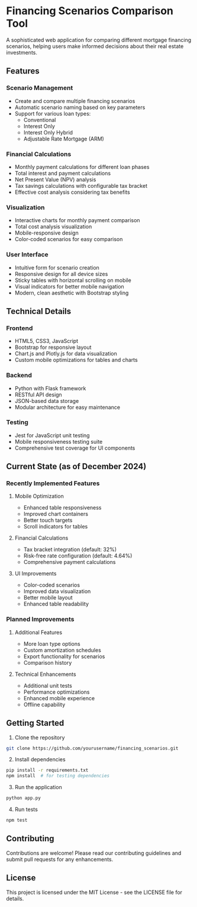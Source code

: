 # Financing Scenarios Comparison Tool

A sophisticated web application for comparing different mortgage financing scenarios, helping users make informed decisions about their real estate investments.

## Features

### Scenario Management
- Create and compare multiple financing scenarios
- Automatic scenario naming based on key parameters
- Support for various loan types:
  - Conventional
  - Interest Only
  - Interest Only Hybrid
  - Adjustable Rate Mortgage (ARM)

### Financial Calculations
- Monthly payment calculations for different loan phases
- Total interest and payment calculations
- Net Present Value (NPV) analysis
- Tax savings calculations with configurable tax bracket
- Effective cost analysis considering tax benefits

### Visualization
- Interactive charts for monthly payment comparison
- Total cost analysis visualization
- Mobile-responsive design
- Color-coded scenarios for easy comparison

### User Interface
- Intuitive form for scenario creation
- Responsive design for all device sizes
- Sticky tables with horizontal scrolling on mobile
- Visual indicators for better mobile navigation
- Modern, clean aesthetic with Bootstrap styling

## Technical Details

### Frontend
- HTML5, CSS3, JavaScript
- Bootstrap for responsive layout
- Chart.js and Plotly.js for data visualization
- Custom mobile optimizations for tables and charts

### Backend
- Python with Flask framework
- RESTful API design
- JSON-based data storage
- Modular architecture for easy maintenance

### Testing
- Jest for JavaScript unit testing
- Mobile responsiveness testing suite
- Comprehensive test coverage for UI components

## Current State (as of December 2024)

### Recently Implemented Features
1. Mobile Optimization
   - Enhanced table responsiveness
   - Improved chart containers
   - Better touch targets
   - Scroll indicators for tables

2. Financial Calculations
   - Tax bracket integration (default: 32%)
   - Risk-free rate configuration (default: 4.64%)
   - Comprehensive payment calculations

3. UI Improvements
   - Color-coded scenarios
   - Improved data visualization
   - Better mobile layout
   - Enhanced table readability

### Planned Improvements
1. Additional Features
   - More loan type options
   - Custom amortization schedules
   - Export functionality for scenarios
   - Comparison history

2. Technical Enhancements
   - Additional unit tests
   - Performance optimizations
   - Enhanced mobile experience
   - Offline capability

## Getting Started

1. Clone the repository
```bash
git clone https://github.com/yourusername/financing_scenarios.git
```

2. Install dependencies
```bash
pip install -r requirements.txt
npm install  # for testing dependencies
```

3. Run the application
```bash
python app.py
```

4. Run tests
```bash
npm test
```

## Contributing

Contributions are welcome! Please read our contributing guidelines and submit pull requests for any enhancements.

## License

This project is licensed under the MIT License - see the LICENSE file for details.
